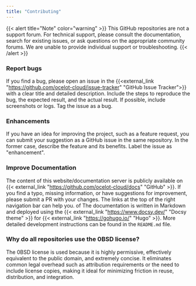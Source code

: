 ```yaml
---
title: "Contributing"
---
```


{{< alert title="Note" color="warning" >}}
This GitHub repositories are not a support forum. For technical support, please consult the documentation, search for existing issues, or ask questions on the appropriate community forums. We are unable to provide individual support or troubleshooting.
{{< /alert >}}

### Report bugs

If you find a bug, please open an issue in the {{<external_link "https://github.com/ocelot-cloud/issue-tracker" "GitHub Issue Tracker">}} with a clear title and detailed description. Include the steps to reproduce the bug, the expected result, and the actual result. If possible, include screenshots or logs. Tag the issue as a bug.

### Enhancements

If you have an idea for improving the project, such as a feature request, you can submit your suggestion as a GitHub issue in the same repository. In the former case, describe the feature and its benefits. Label the issue as "enhancement".

### Improve Documentation

The content of this website/documentation server is publicly available on {{< external_link "https://github.com/ocelot-cloud/docs" "GitHub" >}}. If you find a typo, missing information, or have suggestions for improvement, please submit a PR with your changes. The links at the top of the right navigation bar can help you. of The documentation is written in Markdown and deployed using the {{< external_link "https://www.docsy.dev/" "Docsy theme" >}} for {{< external_link "https://gohugo.io/" "Hugo" >}}. More detailed development instructions can be found in the `README.md` file.

### Why do all repositories use the 0BSD license?

The 0BSD license is used because it is highly permissive, effectively equivalent to the public domain, and extremely concise. It eliminates common legal overhead such as attribution requirements or the need to include license copies, making it ideal for minimizing friction in reuse, distribution, and integration.